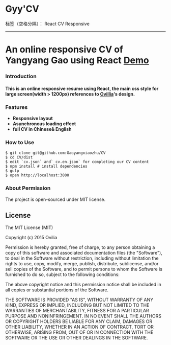 # Gyy'CV

标签（空格分隔）： React CV Responsive

---

# An online responsive CV of Yangyang Gao using React [Demo][1]

### Introduction

#### This is an online **responsive resume** using **React**,  the main css style for large screen(width > 1200px) references to [Ovillia][2]'s design.

### Features
 - **Responsive layout**
 - **Asynchronous loading effect**
 - **full CV in Chinese& English**

### How to Use
```
$ git clone git@github.com:Gaoyangxiaozhu/CV
$ cd CV/dist
$ edit `cv.json` and` cv.en.json` for completing our CV content
$ npm install # install dependencies
$ gulp
$ open http://localhost:3000  
```

### About Permission

The project is open-sourced under MIT license.

## License

The MIT License (MIT)

Copyright (c) 2015 Ovilia

Permission is hereby granted, free of charge, to any person obtaining a copy
of this software and associated documentation files (the "Software"), to deal
in the Software without restriction, including without limitation the rights
to use, copy, modify, merge, publish, distribute, sublicense, and/or sell
copies of the Software, and to permit persons to whom the Software is
furnished to do so, subject to the following conditions:

The above copyright notice and this permission notice shall be included in
all copies or substantial portions of the Software.

THE SOFTWARE IS PROVIDED "AS IS", WITHOUT WARRANTY OF ANY KIND, EXPRESS OR
IMPLIED, INCLUDING BUT NOT LIMITED TO THE WARRANTIES OF MERCHANTABILITY,
FITNESS FOR A PARTICULAR PURPOSE AND NONINFRINGEMENT. IN NO EVENT SHALL THE
AUTHORS OR COPYRIGHT HOLDERS BE LIABLE FOR ANY CLAIM, DAMAGES OR OTHER
LIABILITY, WHETHER IN AN ACTION OF CONTRACT, TORT OR OTHERWISE, ARISING FROM,
OUT OF OR IN CONNECTION WITH THE SOFTWARE OR THE USE OR OTHER DEALINGS IN
THE SOFTWARE.


  [1]: http://gyyzyp.com/cv.html
  [2]: https://github.com/Ovilia/
